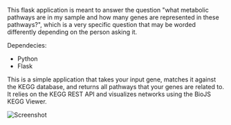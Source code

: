 This flask application is meant to answer the question "what metabolic pathways are in my sample and how many genes are represented in these pathways?", which is a very specific question that may be worded differently depending on the person asking it.

Dependecies:

- Python
- Flask

This is a simple application that takes your input gene, matches it against the KEGG database, and returns all pathways that your genes are related to. It relies on the KEGG REST API and visualizes networks using the BioJS KEGG Viewer. 

![Screenshot](http://i.imgur.com/NwEu4vM.png)
